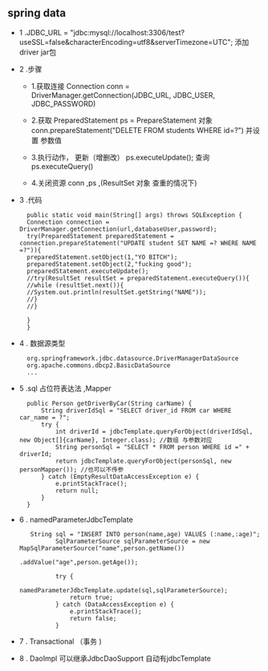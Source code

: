 
## spring data
- 1 .JDBC_URL = "jdbc:mysql://localhost:3306/test?useSSL=false&characterEncoding=utf8&serverTimezone=UTC"; 添加driver jar包

- 2 .步骤
	- 1.获取连接  Connection conn = DriverManager.getConnection(JDBC_URL, JDBC_USER, JDBC_PASSWORD) 

	- 2.获取 PreparedStatement ps = PrepareStatement 对象 conn.prepareStatement("DELETE FROM students WHERE id=?") 并设置 参数值
	- 3.执行动作， 更新（增删改）  ps.executeUpdate(); 查询 ps.executeQuery()
	- 4.关闭资源  conn ,ps ,(ResultSet 对象 查重的情况下)

- 3 .代码
 
		public static void main(String[] args) throws SQLException {
		Connection connection = DriverManager.getConnection(url,databaseUser,password);
		try(PreparedStatement preparedStatement = connection.prepareStatement("UPDATE student SET NAME =? WHERE NAME =?")){
		preparedStatement.setObject(1,"YO BITCH");
		preparedStatement.setObject(2,"fucking good");
		preparedStatement.executeUpdate();
		//try(ResultSet resultSet = preparedStatement.executeQuery()){
		//while (resultSet.next()){
		//System.out.println(resultSet.getString("NAME"));
		//}
		//}
		
		}
		}
	   
    
- 4 . 数据源类型

		org.springframework.jdbc.datasource.DriverManagerDataSource
		org.apache.commons.dbcp2.BasicDataSource
		...


- 5 .sql 占位符表达法 ,Mapper

		public Person getDriverByCar(String carName) {
		    String driverIdSql = "SELECT driver_id FROM car WHERE car_name = ?";
		    try {
		        int driverId = jdbcTemplate.queryForObject(driverIdSql, new Object[]{carName}, Integer.class); //数组 与参数对应
		        String personSql = "SELECT * FROM person WHERE id =" + driverId;
		        return jdbcTemplate.queryForObject(personSql, new personMapper()); //也可以不传参
		    } catch (EmptyResultDataAccessException e) {
		        e.printStackTrace();
		        return null;
		    }
		}


- 6 . namedParameterJdbcTemplate

		 String sql = "INSERT INTO person(name,age) VALUES (:name,:age)";
		        SqlParameterSource sqlParameterSource = new MapSqlParameterSource("name",person.getName())
		                                                    .addValue("age",person.getAge());
		
		        try {
		            namedParameterJdbcTemplate.update(sql,sqlParameterSource);
		            return true;
		        } catch (DataAccessException e) {
		            e.printStackTrace();
		            return false;
		        }





- 7 . Transactional （事务 )

- 8 . DaoImpl 可以继承JdbcDaoSupport 自动有jdbcTemplate